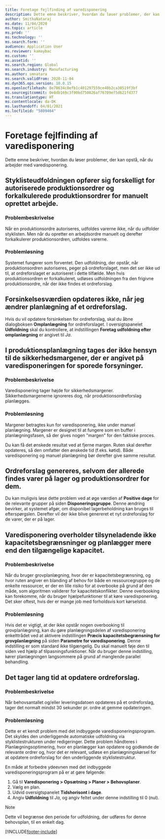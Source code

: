 ```yaml
---
title: Foretage fejlfinding af varedisponering
description: Dette emne beskriver, hvordan du løser problemer, der kan opstå, når du arbejder med varedisponering.
author: SmithaNataraj
ms.date: 11/04/2020
ms.topic: article
ms.prod: ''
ms.technology: ''
ms.search.form: ''
audience: Application User
ms.reviewer: kamaybac
ms.custom: ''
ms.assetid: ''
ms.search.region: Global
ms.search.industry: Manufacturing
ms.author: smnatara
ms.search.validFrom: 2020-11-04
ms.dyn365.ops.version: 10.0.15
ms.openlocfilehash: 8e78634c0efb1c401297559ce40b2ca30519f3bf
ms.sourcegitcommit: 0e8db169c3f90bd750826af76709ef5d621fd377
ms.translationtype: HT
ms.contentlocale: da-DK
ms.lasthandoff: 04/01/2021
ms.locfileid: "5809464"
---
```

# <a name="troubleshoot-master-planning"></a>Foretage fejlfinding af varedisponering

Dette emne beskriver, hvordan du løser problemer, der kan opstå, når du arbejder med varedisponering.

## <a name="bill-of-materials-explosion-behaves-differently-for-firmed-production-orders-and-for-estimated-production-orders-for-manually-created-work"></a>Styklisteudfoldningen opfører sig forskelligt for autoriserede produktionsordrer og forkalkulerede produktionsordrer for manuelt oprettet arbejde.

### <a name="issue-description"></a>Problembeskrivelse

Når en produktionsordre autoriseres, udfoldes varerne ikke, når du udfolder styklisten. Men når du opretter en arbejdsordre manuelt og derefter forkalkulerer produktionsordren, udfoldes varerne.

### <a name="issue-resolution"></a>Problemløsning

Systemet fungerer som forventet. Den udfoldning, der opstår, når produktionsordren autoriseres, peger på ordreforslaget, men det ser ikke ud til, at ordreforslaget er autoriseret i dette tilfælde. Men hvis produktionsordren er forkalkuleret, udløses udfoldningen fra den frigivne produktionsordre, når der ikke findes et ordreforslag.

## <a name="the-delay-value-isnt-updated-when-i-reschedule-a-planned-order"></a>Forsinkelsesværdien opdateres ikke, når jeg ændrer planlægning af et ordreforslag.

Hvis du vil opdatere forsinkelsen for ordreforslag, skal du åbne dialogboksen **Omplanlægning** for ordreforslaget. I oversigtspanelet **Udfoldning** skal du kontrollere, at indstillingen **Foretag udfoldning efter omplanlægning** er angivet til *Ja*.

## <a name="production-scheduling-doesnt-consider-the-safety-margins-that-are-set-on-the-item-coverage-for-pegged-supply"></a>I produktionsplanlægning tages der ikke hensyn til de sikkerhedsmargener, der er angivet på varedisponeringen for sporede forsyninger.

### <a name="issue-description"></a>Problembeskrivelse

Varedisponering tager højde for sikkerhedsmargener. Sikkerhedsmargenerne ignoreres dog, når produktionsordreforslag planlægges.

### <a name="issue-resolution"></a>Problemløsning

Margener betragtes kun for varedisponering, ikke under manuel planlægning. Margener er designet til at fungere som en buffer i planlægningsfasen, så der gives nogen "margen" for den faktiske proces.

Du kan få det ønskede resultat ved at fjerne margen. Ruten skal derefter opdateres, så den omfatter den ønskede tid (f.eks. køtid). Både varedisponering og manuel planlægning bør derefter give samme resultat.

## <a name="planned-orders-are-generated-even-though-we-have-items-in-stock-and-production-orders-already-exist-for-them"></a>Ordreforslag genereres, selvom der allerede findes varer på lager og produktionsordrer for dem.

Du kan muligvis løse dette problem ved at øge værdien af **Positive dage** for de relevante grupper på siden **Disponeringsgruppe**. Denne ændring bevirker, at systemet afgør, om disponibel lagerbeholdning kan bruges til efterspørgslen. Derefter vil der ikke blive genereret et nyt ordreforslag for de varer, der er på lager.

## <a name="master-planning-doesnt-seem-to-respect-capacity-limitations-and-is-scheduling-more-than-the-available-capacity"></a>Varedisponering overholder tilsyneladende ikke kapacitetsbegrænsninger og planlægger mere end den tilgængelige kapacitet.

### <a name="issue-description"></a>Problembeskrivelse

Når du bruger grovplanlægning, hvor der er kapacitetsbegrænsning, og hvor ruten angiver en blanding af behov for både en ressourcegruppe og de enkelte ressourcer, er der en lille risiko for at overbooke på grund af den måde, som algoritmen validerer for kapacitetskonflikter. Denne overbooking kan forekomme, når du bruger hjælpefunktioner til at køre varedisponering. Det sker oftest, hvis der er mange job med forholdsvis kort kørselstid.

### <a name="issue-resolution"></a>Problemløsning

Hvis det er vigtigt, at der ikke opstår nogen overbooking til grovplanlægning, kan du gøre planlægningsdelen af varedisponering enkelttrådet ved at aktivere indstillingen **Præcis kapacitetsbegrænsning for grovplanlægning** på siden **Parametre for varedisponering**. Denne indstilling er som standard ikke tilgængelig. Du skal manuelt føje den til siden ved hjælp af tilpasningsfunktioner. Når du bruger denne indstilling, kører planlægningen langsommere på grund af manglende parallel behandling.

## <a name="planned-orders-take-a-long-time-to-update"></a>Det tager lang tid at opdatere ordreforslag.

### <a name="issue-description"></a>Problembeskrivelse

Når behovsantallet og/eller leveringsdatoen opdateres på et ordreforslag, tager det normalt mindst 30 sekunder pr. ordre at gemme opdateringen.

### <a name="issue-resolution"></a>Problemløsning

Dette er et kendt problem med det indbyggede varedisponeringsprogram. Det skyldes den underliggende automatiske udfoldning via styklistestrukturen under redigeringer. Dette problem håndteres i Planlægningsoptimering, hvor en planlægger kan opdatere og godkende de relevante ordrer og, hvor det er relevant, udløse en planlægningskørsel for at opdatere ordreforslag for den underliggende styklistestruktur.

En måde at forbedre ydeevnen med det indbyggede varedisponeringsprogram på er at gøre følgende:

1. Gå til **Varedisponering \> Opsætning \> Planer \> Behovsplaner**.
1. Vælg en plan.
1. Udvid oversigtspanelet **Tidshorisont i dage**.
1. Angiv **Udfoldning** til *Ja*, og angiv feltet under denne indstilling til 0 (nul).

> [!NOTE]
> Dette vil begrænse den periode for udfoldning, der udføres for denne behovsplan, til en enkelt dag.


[!INCLUDE[footer-include](../../includes/footer-banner.md)]